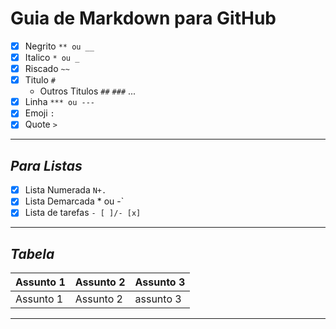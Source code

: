 # **Guia de Markdown para GitHub**

- [x] Negrito `** ou __`
- [x] Italico `* ou _`
- [x] Riscado `~~`
- [x] Titulo `#`
   * Outros Titulos `##` `###` ...
- [x] Linha `*** ou ---`
- [x] Emoji `:`
- [x] Quote `>`
---

## __*Para Listas*__ 
- [x] Lista Numerada `N+.`
- [x] Lista Demarcada * ou -`
- [x] Lista de tarefas `- [ ]/- [x]`
---

## __*Tabela*__
Assunto 1 | Assunto 2 | Assunto 3
--- | --- | ---
Assunto 1 | Assunto 2 | assunto 3
---
